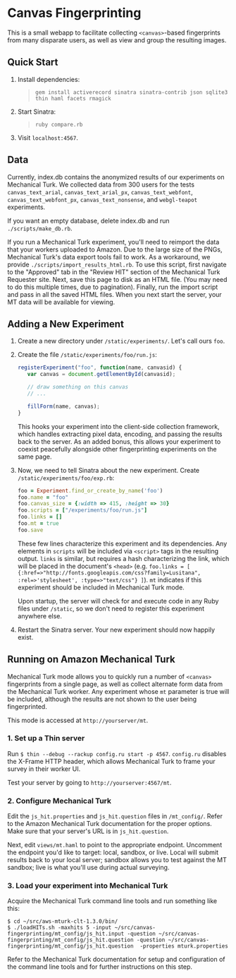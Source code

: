 Canvas Fingerprinting
=====================

This is a small webapp to facilitate collecting `<canvas>`-based fingerprints
from many disparate users, as well as view and group the resulting images.

Quick Start
-----------

1. Install dependencies:

   > `gem install activerecord sinatra sinatra-contrib json sqlite3 thin haml facets rmagick`

2. Start Sinatra:

   > `ruby compare.rb`

3. Visit `localhost:4567`.


Data
----

Currently, index.db contains the anonymized results of our experiments on
Mechanical Turk. We collected data from 300 users for the tests
`canvas_text_arial`, `canvas_text_arial_px`, `canvas_text_webfont`,
`canvas_text_webfont_px`, `canvas_text_nonsense`, and `webgl-teapot`
experiments.

If you want an empty database, delete index.db and run `./scripts/make_db.rb`.

If you run a Mechanical Turk experiment, you'll need to reimport the data that
your workers uploaded to Amazon. Due to the large size of the PNGs, Mechanical
Turk's data export tools fail to work. As a workaround, we provide
`./scripts/import_results_html.rb`. To use this script, first navigate to the
"Approved" tab in the "Review HIT" section of the Mechanical Turk Requester
site. Next, save this page to disk as an HTML file. (You may need to do this
multiple times, due to pagination). Finally, run the import script and pass in
all the saved HTML files. When you next start the server, your MT data will be
available for viewing.


Adding a New Experiment
-----------------------

1. Create a new directory under `/static/experiments/`. Let's call ours `foo`.

2. Create the file `/static/experiments/foo/run.js`:

   ```js
   registerExperiment("foo", function(name, canvasid) {
      var canvas = document.getElementById(canvasid);

      // draw something on this canvas
      // ...

      fillForm(name, canvas);
   }
   ```

   This hooks your experiment into the client-side collection framework, which
   handles extracting pixel data, encoding, and passing the results back to the
   server. As an added bonus, this allows your experiment to coexist peacefully
   alongside other fingerprinting experiments on the same page.

3. Now, we need to tell Sinatra about the new experiment. Create
   `/static/experiments/foo/exp.rb`:

   ```ruby
   foo = Experiment.find_or_create_by_name('foo')
   foo.name = "foo"
   foo.canvas_size = {:width => 415, :height => 30}
   foo.scripts = ["/experiments/foo/run.js"]
   foo.links = []
   foo.mt = true
   foo.save
   ```

   These few lines characterize this experiment and its dependencies. Any
   elements in `scripts` will be included via `<script>` tags in the resulting
   output. `links` is similar, but requires a hash characterizing the link,
   which will be placed in the document's `<head>` (e.g. `foo.links = [
   {:href=>"http://fonts.googleapis.com/css?family=Lusitana",
   :rel=>'stylesheet', :type=>"text/css"} ]`). `mt` indicates if this experiment
   should be included in Mechanical Turk mode.

   Upon startup, the server will check for and execute code in any Ruby files
   under `/static`, so we don't need to register this experiment anywhere else.

4. Restart the Sinatra server. Your new experiment should now happily exist.

Running on Amazon Mechanical Turk
---------------------------------

Mechanical Turk mode allows you to quickly run a number of `<canvas>`
fingerprints from a single page, as well as collect alternate form data from the
Mechanical Turk worker. Any experiment whose `mt` parameter is true will be
included, although the results are not shown to the user being fingerprinted.

This mode is accessed at `http://yourserver/mt`.

### 1. Set up a Thin server

Run `$ thin --debug --rackup config.ru start -p 4567`. `config.ru` disables the
X-Frame HTTP header, which allows Mechanical Turk to frame your survey in their
worker UI.

Test your server by going to `http://yourserver:4567/mt`.

### 2. Configure Mechanical Turk

Edit the `js_hit.properties` and `js_hit.question` files in `/mt_config/`.
Refer to the Amazon Mechanical Turk documentation for the proper options.
Make sure that your server's URL is in `js_hit.question`.

Next, edit `views/mt.haml` to point to the appropriate endpoint. Uncomment the
endpoint you'd like to target: local, sandbox, or live. Local will submit
results back to your local server; sandbox allows you to test against the MT
sandbox; live is what you'll use during actual surveying.

### 3. Load your experiment into Mechanical Turk

Acquire the Mechanical Turk command line tools and run something like this:
```
$ cd ~/src/aws-mturk-clt-1.3.0/bin/
$ ./loadHITs.sh -maxhits 5 -input ~/src/canvas-fingerprinting/mt_config/js_hit.input -question ~/src/canvas-fingerprinting/mt_config/js_hit.question -question ~/src/canvas-fingerprinting/mt_config/js_hit.question  -properties mturk.properties
```

Refer to the Mechanical Turk documentation for setup and configuration of the
command line tools and for further instructions on this step.

